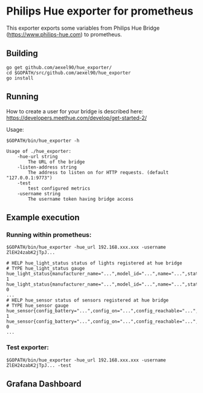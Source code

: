 # Philips Hue exporter for prometheus

This exporter exports some variables from Philips Hue Bridge 
(https://www.philips-hue.com)
to prometheus.

## Building

    go get github.com/aexel90/hue_exporter/
    cd $GOPATH/src/github.com/aexel90/hue_exporter
    go install

## Running

How to create a user for your bridge is described here: https://developers.meethue.com/develop/get-started-2/

Usage:

    $GOPATH/bin/hue_exporter -h

    Usage of ./hue_exporter:
        -hue-url string
            The URL of the bridge
        -listen-address string     
            The address to listen on for HTTP requests. (default "127.0.0.1:9773")
        -test
            test configured metrics
        -username string
            The username token having bridge access

## Example execution

### Running within prometheus:

    $GOPATH/bin/hue_exporter -hue_url 192.168.xxx.xxx -username ZlEH24zabK2jTpJ...

    # HELP hue_light_status status of lights registered at hue bridge
    # TYPE hue_light_status gauge
    hue_light_status{manufacturer_name="...",model_id="...",name="...",state_alert="...",state_bri="...",state_ct="...",state_on="...",state_reachable="...",state_saturation="...",sw_version="...",type="...",unique_id="..."} 1
    hue_light_status{manufacturer_name="...",model_id="...",name="...",state_alert="...",state_bri="...",state_ct="...",state_on="...",state_reachable="...",state_saturation="...",sw_version="...",type="...",unique_id="..."} 0
    ...
    # HELP hue_sensor status of sensors registered at hue bridge
    # TYPE hue_sensor gauge
    hue_sensor{config_battery="...",config_on="...",config_reachable="...",manufacturer_name="...",model_id="...",name="...",state_button_event="...",state_daylight="...",state_last_updated="...",state_last_updated_time="...",sw_version="...",type="...",unique_id="..."} 1
    hue_sensor{config_battery="...",config_on="...",config_reachable="...",manufacturer_name="...",model_id="...",name="...",state_button_event="...",state_daylight="...",state_last_updated="...",state_last_updated_time="...",sw_version="...",type="...",unique_id="..."} 0
    ...

### Test exporter:

    $GOPATH/bin/hue_exporter -hue_url 192.168.xxx.xxx -username ZlEH24zabK2jTpJ... -test

## Grafana Dashboard

